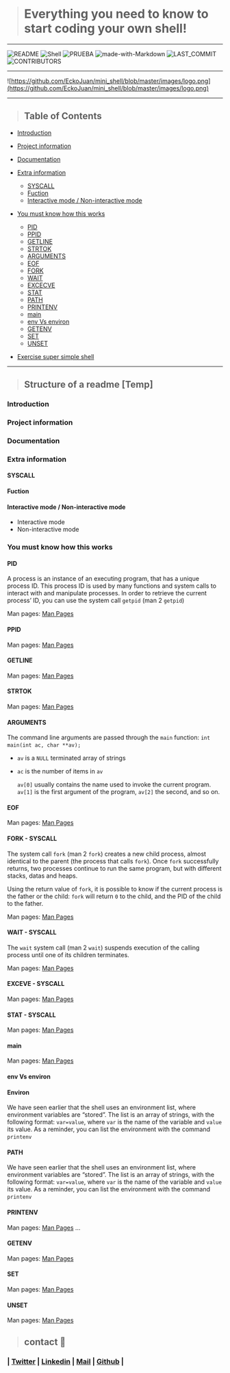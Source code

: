 > # Everything you need to know to start coding your own shell!

---

 ![README](https://img.shields.io/badge/README-OK-green.svg?colorB=00C106) ![Shell](https://img.shields.io/static/v1?label=Shell&message=Basic&color=blue) ![PRUEBA](https://img.shields.io/github/repo-size/EckoJuan/mini_shell)    ![made-with-Markdown](https://img.shields.io/badge/Made%20with-Markdown-1f425f.svg) ![LAST_COMMIT](https://img.shields.io/github/last-commit/EckoJuan/mini_shell)
![CONTRIBUTORS](https://img.shields.io/github/contributors/EckoJuan/mini_shell)

---
![https://github.com/EckoJuan/mini_shell/blob/master/images/logo.png](https://github.com/EckoJuan/mini_shell/blob/master/images/logo.png)

---

> ## Table of Contents

* [Introduction](#Introduction)
* [Project information](#Project-information)
* [Documentation](#Documentation)
* [Extra information](#Extra_information)
	* [SYSCALL](#SYSCALL)
	*  [Fuction](#Fuction)
	* [Interactive mode / Non-interactive mode](#Interactive-mode-/-Non-interactive-mode)
* [You must know how this works](#You_must_know_how_this_works)
	* [PID](#PID)
	* [PPID](#PPID)
	* [GETLINE](#GETLINE)
	 * [STRTOK](#STRTOK)
	* [ARGUMENTS](#ARGUMENTS)
	 * [EOF](#EOF)
	* [FORK](#FORK)
	* [WAIT](#WAIT)
	* [EXCECVE](#EXCEVE)
	 * [STAT](#STAT)
	* [PATH](#PATH)
	* [ PRINTENV](#PRINTENV)
	* [main](#main)
	* [env Vs environ](#env-Vs-environ)
	* [GETENV](#GETENV)
	* [SET](#SET)
	* [UNSET](#UNSET)
	

* [Exercise super simple shell](#Exercise:-super-simple-shell)

---
  

> ## Structure of a readme [Temp]
### Introduction

### Project information

### Documentation

### Extra information

#### SYSCALL

#### Fuction

#### Interactive mode / Non-interactive mode
* Interactive mode 
* Non-interactive mode

### You must know how this works

#### PID

A process is an instance of an executing program, that has a unique process ID. This process ID is used by many functions and system calls to interact with and manipulate processes. In order to retrieve the current process’ ID, you can use the system call `getpid` (man 2 `getpid`)

Man pages: [Man Pages](https://pages.github.com/)

#### PPID
Man pages: [Man Pages](https://pages.github.com/)
#### GETLINE
Man pages: [Man Pages](https://pages.github.com/)
#### STRTOK
Man pages: [Man Pages](https://pages.github.com/)
#### ARGUMENTS

The command line arguments are passed through the `main` function: `int main(int ac, char **av);`

- `av` is a `NULL` terminated array of strings

- `ac` is the number of items in `av`

  `av[0]` usually contains the name used to invoke the current program. `av[1]` is the first argument of the program, `av[2]` the second, and so on.

#### EOF
Man pages: [Man Pages](https://pages.github.com/)
#### FORK - SYSCALL

The system call `fork` (man 2 `fork`) creates a new child process, almost identical to the parent (the process that calls `fork`). Once `fork` successfully returns, two processes continue to run the same program, but with different stacks, datas and heaps.

  

Using the return value of `fork`, it is possible to know if the current process is the father or the child: `fork` will return `0` to the child, and the PID of the child to the father.

Man pages: [Man Pages](https://pages.github.com/)

#### WAIT - SYSCALL

The `wait` system call (man 2 `wait`) suspends execution of the calling process until one of its children terminates.

Man pages: [Man Pages](https://pages.github.com/)
#### EXCEVE - SYSCALL
Man pages: [Man Pages](https://pages.github.com/)
#### STAT - SYSCALL
Man pages: [Man Pages](https://pages.github.com/)



#### main
Man pages: [Man Pages](https://pages.github.com/)
#### env Vs environ

#### Environ

We have seen earlier that the shell uses an environment list, where environment variables are “stored”. The list is an array of strings, with the following format: `var=value`, where `var` is the name of the variable and `value` its value. As a reminder, you can list the environment with the command `printenv`

#### PATH

We have seen earlier that the shell uses an environment list, where environment variables are “stored”. The list is an array of strings, with the following format: `var=value`, where `var` is the name of the variable and `value` its value. As a reminder, you can list the environment with the command `printenv`
#### PRINTENV
Man pages: [Man Pages](https://pages.github.com/)
...
#### GETENV
Man pages: [Man Pages](https://pages.github.com/)
#### SET
Man pages: [Man Pages](https://pages.github.com/)
#### UNSET
Man pages: [Man Pages](https://pages.github.com/)



> ## contact 💬

  

### | [Twitter](https://twitter.com/llanoJS) | [Linkedin](https://www.linkedin.com/in/juansllano/) | [Mail](1461@holbertonschool.com) | [Github](https://github.com/EckoJuan/) |
